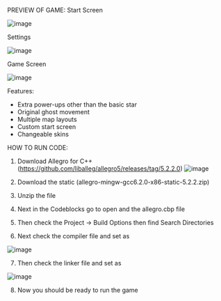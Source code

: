 PREVIEW OF GAME:
Start Screen

![image](https://github.com/user-attachments/assets/12f382cb-bce5-4749-9e8f-52604146ac00)

Settings

![image](https://github.com/user-attachments/assets/cfd96c33-f1e6-44b3-b0c0-8b58fea3605a)

Game Screen

![image](https://github.com/user-attachments/assets/25d97f2a-4ab7-4b8d-b0ab-40e034259ea4)

Features:
- Extra power-ups other than the basic star
- Original ghost movement
- Multiple map layouts
- Custom start screen
- Changeable skins

HOW TO RUN CODE:

1. Download Allegro for C++ (https://github.com/liballeg/allegro5/releases/tag/5.2.2.0)
![image](https://github.com/user-attachments/assets/52b37e2c-39ff-4ee7-9172-d8197bd8f66f)

2. Download the static (allegro-mingw-gcc6.2.0-x86-static-5.2.2.zip)

3. Unzip the file

4. Next in the Codeblocks go to open and the allegro.cbp file

5. Then check the Project -> Build Options then find Search Directories

6. Next check the compiler file and set as

![image](https://github.com/user-attachments/assets/e7b998b7-6166-437a-b9cd-dd466c7c21fd)

7. Then check the linker file and set as

![image](https://github.com/user-attachments/assets/4458d916-0b75-40ac-8e54-26493415b9a2)

8. Now you should be ready to run the game


